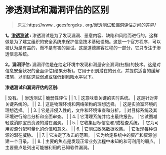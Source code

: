 # 渗透测试和漏洞评估的区别

> 原文:[https://www . geesforgeks . org/渗透测试和漏洞评估之间的差异/](https://www.geeksforgeeks.org/differences-between-penetration-testing-and-vulnerability-assessments/)

**1。[渗透测试](https://www.geeksforgeeks.org/software-testing-penetration-testing/) :**
渗透测试是为了发现漏洞、恶意内容、缺陷和风险而进行的。这样做是为了建立组织的安全系统来保护信息技术基础设施。这是一个官方程序，可以被认为是有益的，而不是有害的尝试。这是道德黑客过程的一部分，它只专注于渗透信息系统。

**2。漏洞评估:**
漏洞评估是在给定环境中发现和测量安全漏洞(扫描)的技术。这是对信息安全状况的全面评估(结果分析)。它用于识别潜在的弱点，并提供适当的缓解措施，以消除这些弱点或降低到风险水平以下。

**渗透测试和漏洞评估的区别:**

| 没有。 | 渗透测试 | 脆弱性评估 |
| 1. | 这意味着关键的实时系统。 | 这是针对非关键系统的。 |
| 2. | 这是物理环境和网络架构的理想选择。 | 这是实验室环境的理想选择。 |
| 3. | 它是非侵入性的，文件和环境审查和分析。 | 对目标系统及其环境进行综合分析和全面审查。 |
| 4. | 它清理系统并给出最终报告。 | 它试图减轻或消除宝贵资源的潜在漏洞。 |
| 5. | 它收集目标信息和/或检查系统。 | 它为可用资源分配可量化的价值和意义。 |
| 6. | 它测试敏感数据收集。 | 它发现每种资源的潜在威胁。 |
| 7. | 它决定了攻击的范围。 | 它为给定系统中的资产和资源创建一个目录。 |
| 8. | 主要的焦点是发现正常业务流程中未知的和可利用的弱点。 | 主要重点是列出可能被利用的已知软件漏洞。 |